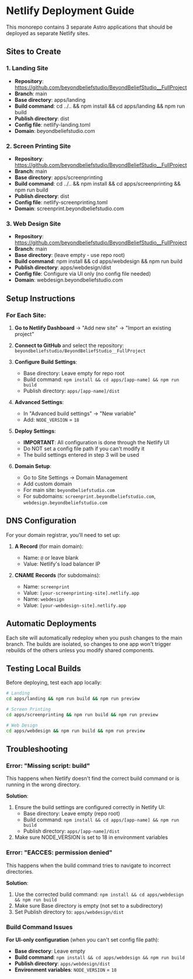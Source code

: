 # Netlify Deployment Guide

This monorepo contains 3 separate Astro applications that should be deployed as separate Netlify sites.

## Sites to Create

### 1. Landing Site

- **Repository**: https://github.com/beyondbeliefstudio/BeyondBeliefStudio__FullProject
- **Branch**: main
- **Base directory**: apps/landing
- **Build command**: cd ../.. && npm install && cd apps/landing && npm run build
- **Publish directory**: dist
- **Config file**: netlify-landing.toml
- **Domain**: beyondbeliefstudio.com

### 2. Screen Printing Site

- **Repository**: https://github.com/beyondbeliefstudio/BeyondBeliefStudio__FullProject
- **Branch**: main
- **Base directory**: apps/screenprinting
- **Build command**: cd ../.. && npm install && cd apps/screenprinting && npm run build
- **Publish directory**: dist
- **Config file**: netlify-screenprinting.toml
- **Domain**: screenprint.beyondbeliefstudio.com

### 3. Web Design Site

- **Repository**: https://github.com/beyondbeliefstudio/BeyondBeliefStudio__FullProject
- **Branch**: main
- **Base directory**: (leave empty - use repo root)
- **Build command**: npm install && cd apps/webdesign && npm run build
- **Publish directory**: apps/webdesign/dist
- **Config file**: Configure via UI only (no config file needed)
- **Domain**: webdesign.beyondbeliefstudio.com

## Setup Instructions

### For Each Site:

1. **Go to Netlify Dashboard** → "Add new site" → "Import an existing project"

2. **Connect to GitHub** and select the repository: `beyondbeliefstudio/BeyondBeliefStudio__FullProject`

3. **Configure Build Settings**:
   - Base directory: Leave empty for repo root
   - Build command: `npm install && cd apps/[app-name] && npm run build`
   - Publish directory: `apps/[app-name]/dist`

4. **Advanced Settings**:
   - In "Advanced build settings" → "New variable"
   - Add: `NODE_VERSION` = `18`

5. **Deploy Settings**:
   - **IMPORTANT**: All configuration is done through the Netlify UI
   - Do NOT set a config file path if you can't modify it
   - The build settings entered in step 3 will be used

6. **Domain Setup**:
   - Go to Site Settings → Domain Management
   - Add custom domain
   - For main site: `beyondbeliefstudio.com`
   - For subdomains: `screenprint.beyondbeliefstudio.com`, `webdesign.beyondbeliefstudio.com`

## DNS Configuration

For your domain registrar, you'll need to set up:

1. **A Record** (for main domain):
   - Name: `@` or leave blank
   - Value: Netlify's load balancer IP

2. **CNAME Records** (for subdomains):
   - Name: `screenprint`
   - Value: `[your-screenprinting-site].netlify.app`
   - Name: `webdesign`
   - Value: `[your-webdesign-site].netlify.app`

## Automatic Deployments

Each site will automatically redeploy when you push changes to the main branch. The builds are isolated, so changes to one app won't trigger rebuilds of the others unless you modify shared components.

## Testing Local Builds

Before deploying, test each app locally:

```bash
# Landing
cd apps/landing && npm run build && npm run preview

# Screen Printing
cd apps/screenprinting && npm run build && npm run preview

# Web Design
cd apps/webdesign && npm run build && npm run preview
```

## Troubleshooting

### Error: "Missing script: build"

This happens when Netlify doesn't find the correct build command or is running in the wrong directory.

**Solution**:

1. Ensure the build settings are configured correctly in Netlify UI:
   - Base directory: Leave empty (repo root)
   - Build command: `npm install && cd apps/[app-name] && npm run build`
   - Publish directory: `apps/[app-name]/dist`
2. Make sure NODE_VERSION is set to 18 in environment variables

### Error: "EACCES: permission denied"

This happens when the build command tries to navigate to incorrect directories.

**Solution**:

1. Use the corrected build command: `npm install && cd apps/webdesign && npm run build`
2. Make sure Base directory is empty (not set to a subdirectory)
3. Set Publish directory to: `apps/webdesign/dist`

### Build Command Issues

**For UI-only configuration** (when you can't set config file path):

- **Base directory**: Leave empty
- **Build command**: `npm install && cd apps/webdesign && npm run build`
- **Publish directory**: `apps/webdesign/dist`
- **Environment variables**: `NODE_VERSION` = `18`
